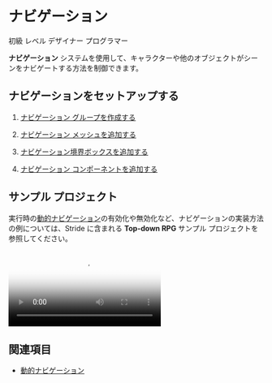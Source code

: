 # ナビゲーション

<span class="badge text-bg-primary">初級</span>
<span class="badge text-bg-success">レベル デザイナー</span>
<span class="badge text-bg-success">プログラマー</span>

**ナビゲーション** システムを使用して、キャラクターや他のオブジェクトがシーンをナビゲートする方法を制御できます。

## ナビゲーションをセットアップする

1. [ナビゲーション グループを作成する](navigation-groups.md)

2. [ナビゲーション メッシュを追加する](navigation-meshes.md)

3. [ナビゲーション境界ボックスを追加する](navigation-bounding-boxes.md)

4. [ナビゲーション コンポーネントを追加する](navigation-components.md)

## サンプル プロジェクト

実行時の[動的ナビゲーション](dynamic-navigation.md)の有効化や無効化など、ナビゲーションの実装方法の例については、Stride に含まれる **Top-down RPG** サンプル プロジェクトを参照してください。

<p>
<video autoplay loop class="responsive-video" poster="media/NoOutlineAE.jpg">
   <source src="media/NoOutlineAE.mp4" type="video/mp4">
</video>
</p>

## 関連項目

* [動的ナビゲーション](dynamic-navigation.md)
